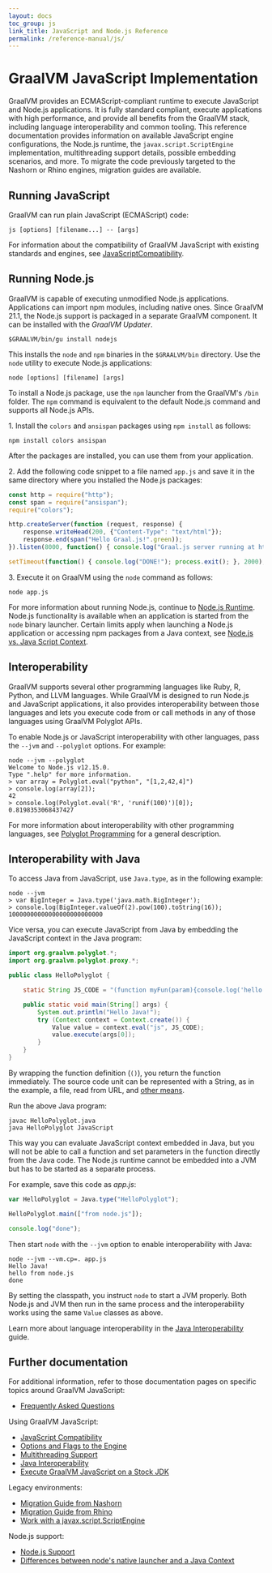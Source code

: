 ```yaml
---
layout: docs
toc_group: js
link_title: JavaScript and Node.js Reference
permalink: /reference-manual/js/
---
```

# GraalVM JavaScript Implementation

GraalVM provides an ECMAScript-compliant runtime to execute JavaScript and Node.js applications.
It is fully standard compliant, execute applications with high performance, and provide all benefits from the GraalVM stack, including language interoperability and common tooling.
This reference documentation provides information on available JavaScript engine configurations, the Node.js runtime, the `javax.script.ScriptEngine` implementation, multithreading support details, possible embedding scenarios, and more.
To migrate the code previously targeted to the Nashorn or Rhino engines, migration guides are available.

## Running JavaScript

GraalVM can run plain JavaScript (ECMAScript) code:
```shell
js [options] [filename...] -- [args]
```

For information about the compatibility of GraalVM JavaScript with existing standards and engines, see [JavaScriptCompatibility](JavaScriptCompatibility.md).

## Running Node.js
GraalVM is capable of executing unmodified Node.js applications.
Applications can import npm modules, including native ones.
Since GraalVM 21.1, the Node.js support is packaged in a separate GraalVM component.
It can be installed with the _GraalVM Updater_.

```shell
$GRAALVM/bin/gu install nodejs
```

This installs the `node` and `npm` binaries in the `$GRAALVM/bin` directory.
Use the `node` utility to execute Node.js applications:
```shell
node [options] [filename] [args]
```

To install a Node.js package, use the `npm` launcher from the GraalVM's `/bin` folder.
The `npm` command is equivalent to the default Node.js command and supports all Node.js APIs.

1&#46; Install the `colors` and `ansispan` packages using `npm install` as follows:
```shell
npm install colors ansispan
```
After the packages are installed, you can use them from your application.

2&#46; Add the following code snippet to a file named `app.js` and save it in the same directory where you installed the Node.js packages:
```js
const http = require("http");
const span = require("ansispan");
require("colors");

http.createServer(function (request, response) {
    response.writeHead(200, {"Content-Type": "text/html"});
    response.end(span("Hello Graal.js!".green));
}).listen(8000, function() { console.log("Graal.js server running at http://127.0.0.1:8000/".red); });

setTimeout(function() { console.log("DONE!"); process.exit(); }, 2000);
```

3&#46; Execute it on GraalVM using the `node` command as follows:
```shell
node app.js
```
For more information about running Node.js, continue to [Node.js Runtime](NodeJS.md).
Node.js functionality is available when an application is started from the `node` binary launcher.
Certain limits apply when launching a Node.js application or accessing npm packages from a Java context, see [Node.js vs. Java Script Context](NodeJSVSJavaScriptContext.md).

## Interoperability

GraalVM supports several other programming languages like Ruby, R, Python, and
LLVM languages. While GraalVM is designed to run Node.js and JavaScript applications, it
also provides interoperability between those languages and lets you execute
code from or call methods in any of those languages using GraalVM Polyglot APIs.

To enable Node.js or JavaScript interoperability with other languages, pass the
`--jvm` and `--polyglot` options. For example:
```shell
node --jvm --polyglot
Welcome to Node.js v12.15.0.
Type ".help" for more information.
> var array = Polyglot.eval("python", "[1,2,42,4]")
> console.log(array[2]);
42
> console.log(Polyglot.eval('R', 'runif(100)')[0]);
0.8198353068437427
```

For more information about interoperability with other programming
languages, see [Polyglot Programming](https://www.graalvm.org/reference-manual/polyglot-programming/) for a general description.

## Interoperability with Java

To access Java from JavaScript, use `Java.type`, as in the following example:
```shell
node --jvm
> var BigInteger = Java.type('java.math.BigInteger');
> console.log(BigInteger.valueOf(2).pow(100).toString(16));
10000000000000000000000000
```

Vice versa, you can execute JavaScript from Java by embedding the JavaScript context in the Java program:
```java
import org.graalvm.polyglot.*;
import org.graalvm.polyglot.proxy.*;

public class HelloPolyglot {

    static String JS_CODE = "(function myFun(param){console.log('hello '+param);})";

    public static void main(String[] args) {
        System.out.println("Hello Java!");
        try (Context context = Context.create()) {
            Value value = context.eval("js", JS_CODE);
            value.execute(args[0]);
        }
    }
}
```
By wrapping the function definition (`()`), you return the function immediately.
The source code unit can be represented with a String, as in the example, a file, read from URL, and [other means](https://www.graalvm.org/sdk/javadoc/org/graalvm/polyglot/Source.html).

Run the above Java program:
```shell
javac HelloPolyglot.java
java HelloPolyglot JavaScript
```
This way you can evaluate JavaScript context embedded in Java, but you will not be able to
call a function and set parameters in the function directly from the Java code.
The Node.js runtime cannot be embedded into a JVM but has to be started as a separate process.

For example, save this code as _app.js_:
```js
var HelloPolyglot = Java.type("HelloPolyglot");

HelloPolyglot.main(["from node.js"]);

console.log("done");
```
Then start `node` with the `--jvm` option to enable interoperability with Java:
```shell
node --jvm --vm.cp=. app.js
Hello Java!
hello from node.js
done
```
By setting the classpath, you instruct `node` to start a JVM properly. Both Node.js and JVM then run in the same process and the interoperability works using the same `Value` classes as above.

Learn more about language interoperability in the [Java Interoperability](JavaInteroperability.md) guide.

## Further documentation

For additional information, refer to those documentation pages on specific topics around GraalVM JavaScript:

* [Frequently Asked Questions](FAQ.md)

Using GraalVM JavaScript:
* [JavaScript Compatibility](JavaScriptCompatibility.md)
* [Options and Flags to the Engine](Options.md)
* [Multithreading Support](Multithreading.md)
* [Java Interoperability](JavaInteroperability.md)
* [Execute GraalVM JavaScript on a Stock JDK](RunOnJDK.md)

Legacy environments:
* [Migration Guide from Nashorn](NashornMigrationGuide.md)
* [Migration Guide from Rhino](RhinoMigrationGuide.md)
* [Work with a javax.script.ScriptEngine](ScriptEngine.md)

Node.js support:
* [Node.js Support](NodeJS.md)
* [Differences between node's native launcher and a Java Context](NodeJSVSJavaScriptContext.md)

